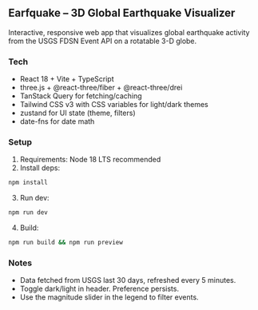 ## Earfquake – 3D Global Earthquake Visualizer

Interactive, responsive web app that visualizes global earthquake activity from the USGS FDSN Event API on a rotatable 3-D globe.

### Tech
- React 18 + Vite + TypeScript
- three.js + @react-three/fiber + @react-three/drei
- TanStack Query for fetching/caching
- Tailwind CSS v3 with CSS variables for light/dark themes
- zustand for UI state (theme, filters)
- date-fns for date math

### Setup
1. Requirements: Node 18 LTS recommended
2. Install deps:

```bash
npm install
```

3. Run dev:

```bash
npm run dev
```

4. Build:

```bash
npm run build && npm run preview
```

### Notes
- Data fetched from USGS last 30 days, refreshed every 5 minutes.
- Toggle dark/light in header. Preference persists.
- Use the magnitude slider in the legend to filter events.
